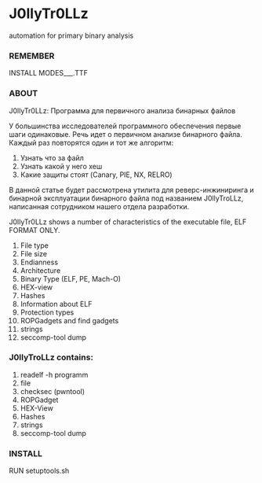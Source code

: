 # J0llyTr0LLz
automation for primary binary analysis

### REMEMBER

INSTALL MODES___.TTF

### ABOUT

J0llyTr0LLz: Программа для первичного анализа бинарных файлов

У большинства исследователей программного обеспечения первые шаги одинаковые. Речь идет о первичном анализе бинарного файла. Каждый раз повторятся один и тот же алгоритм: 

1. Узнать что за файл
2. Узнать какой у него хеш
3. Какие защиты стоят (Canary, PIE, NX, RELRO)

В данной статье будет рассмотрена утилита для реверс-инжиниринга и бинарной эксплуатации бинарного файла под названием J0llyTroLLz, написанная сотрудником нашего отдела разработки.

J0llyTr0LLz shows a number of characteristics of the executable file, ELF FORMAT ONLY.

1.  File type
2.  File size
3.  Endianness
4.  Architecture
5.  Binary Type (ELF, PE, Mach-O)
6.  HEX-view
7.  Hashes
8.  Information about ELF
9.  Protection types
10. ROPGadgets and find gadgets
11. strings
12. seccomp-tool dump

### J0llyTroLLz contains:

1. readelf -h programm
2. file
3. checksec (pwntool)
4. ROPGadget
5. HEX-View
6. Hashes
7. strings
8. seccomp-tool dump

### INSTALL

RUN setuptools.sh
